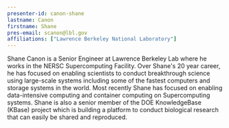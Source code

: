 ```yaml
---
presenter-id: canon-shane
lastname: Canon
firstname: Shane
pres-email: scanon@lbl.gov
affiliations: ["Lawrence Berkeley National Laboratory"]
---
```

Shane Canon is a Senior Engineer at Lawrence Berkeley
Lab where he works in the NERSC Supercomputing Facility.  Over Shane's
20 year career, he has focused on enabling scientists to conduct
breakthrough science using large-scale systems including some of the
fastest computers and storage systems in the world.  Most recently
Shane has focused on enabling data-intensive computing and container
computing on Supercomputing systems.  Shane is also a senior member of
the DOE KnowledgeBase (KBase) project which is building a platform to
conduct biological research that can easily be shared and reproduced.
